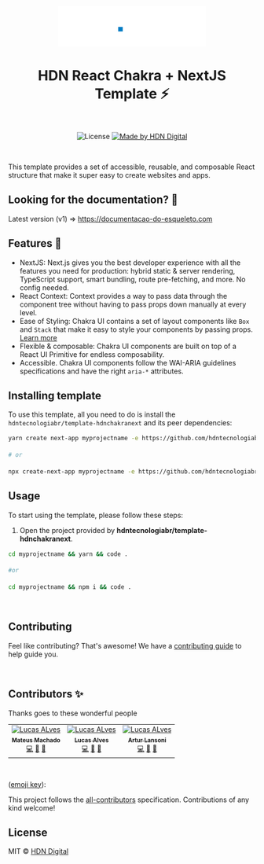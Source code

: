 <p align="center">
  <a href="https://github.com/hdntecnologiabr/react-chakra-template">
    <img src=".github/hdn-logo.png" alt="HDN Digital logo" width="300" />
  </a>
</p>

<h1 align="center">HDN React Chakra + NextJS Template ⚡️</h1>

<br>

<p align="center">
  <img alt="License" src="https://img.shields.io/badge/license-MIT-%2304D361">

  <a href="https://github.com/hdntecnologiabr">
    <img alt="Made by HDN Digital" src="https://img.shields.io/badge/made%20by-HDN%20Digital-%2304D361">
  </a>
</p>

<br>

<!-- <p align="center">
  <kbd>
    <img width="250" style="border-radius: 5px" height="450" src="https://i.imgur.com/7CJSiNA.gif" alt="Intro">
  </kbd>
</p> -->

This template provides a set of accessible, reusable, and composable React
structure that make it super easy to create websites and apps.

## Looking for the documentation? 📝

Latest version (v1) => https://documentacao-do-esqueleto.com

## Features 🚀

- NextJS: Next.js gives you the best developer experience with all the features you need
  for production: hybrid static & server rendering, TypeScript support, smart bundling,
  route pre-fetching, and more. No config needed.
- React Context: Context provides a way to pass data through the component tree without
  having to pass props down manually at every level.
- Ease of Styling: Chakra UI contains a set of layout components like `Box` and
  `Stack` that make it easy to style your components by passing props.
  [Learn more](https://chakra-ui.com/style-props)
- Flexible & composable: Chakra UI components are built on top of a React UI
  Primitive for endless composability.
- Accessible. Chakra UI components follow the WAI-ARIA guidelines specifications
  and have the right `aria-*` attributes.

## Installing template

To use this template, all you need to do is install the
`hdntecnologiabr/template-hdnchakranext` and its peer dependencies:

```sh
yarn create next-app myprojectname -e https://github.com/hdntecnologiabr/template-hdnchakranext

# or

npx create-next-app myprojectname -e https://github.com/hdntecnologiabr/template-hdnchakranext
```

## Usage

To start using the template, please follow these steps:

1. Open the project provided by
   **hdntecnologiabr/template-hdnchakranext**.

```sh
cd myprojectname && yarn && code .

#or

cd myprojectname && npm i && code .
```

<br>

## Contributing

Feel like contributing? That's awesome! We have a
[contributing guide](./CONTRIBUTING.md) to help guide you.

<br>

## Contributors ✨

Thanks goes to these wonderful people

<!-- ALL-CONTRIBUTORS-LIST:START - Do not remove or modify this section -->
<!-- prettier-ignore-start -->
<!-- markdownlint-disable -->
<table>
  <tr>
    <td align="center"><a href="https://github.com/mtsmachado8"><img src="https://avatars.githubusercontent.com/u/11022437?v=4" width="64px;" alt="Lucas ALves"/><br /><sub><b>Mateus Machado</b></sub></a><br /><a href="https://github.com/hdntecnologiabr/react-chakra-template/commits?author=segunadebayo" title="Code">💻</a> <a href="#maintenance-segunadebayo" title="Maintenance">🚧</a> <a href="https://github.com/hdntecnologiabr/react-chakra-template/commits?author=segunadebayo" title="Documentation">📖</a></td>
    <td align="center"><a href="https://github.com/lcoalves"><img src="https://avatars.githubusercontent.com/u/46606051?s=400&u=3948d2c4d9e07161308481519b64875de824090d&v=4" width="64px;" alt="Lucas ALves"/><br /><sub><b>Lucas Alves</b></sub></a><br /><a href="https://github.com/hdntecnologiabr/react-chakra-template/commits?author=segunadebayo" title="Code">💻</a> <a href="#maintenance-segunadebayo" title="Maintenance">🚧</a> <a href="https://github.com/hdntecnologiabr/react-chakra-template/commits?author=segunadebayo" title="Documentation">📖</a></td>
    <td align="center"><a href="https://github.com/arturlansoni"><img src="https://avatars.githubusercontent.com/u/47609390?v=4" width="64px;" alt="Lucas ALves"/><br /><sub><b>Artur Lansoni</b></sub></a><br /><a href="https://github.com/hdntecnologiabr/react-chakra-template/commits?author=segunadebayo" title="Code">💻</a> <a href="#maintenance-segunadebayo" title="Maintenance">🚧</a> <a href="https://github.com/hdntecnologiabr/react-chakra-template/commits?author=segunadebayo" title="Documentation">📖</a></td>
  </tr>

</table>

<!-- markdownlint-restore -->
<!-- prettier-ignore-end -->

<!-- ALL-CONTRIBUTORS-LIST:END -->

<br>

([emoji key](https://allcontributors.org/docs/en/emoji-key)):

This project follows the
[all-contributors](https://github.com/all-contributors/all-contributors)
specification. Contributions of any kind welcome!

## License

MIT © [HDN Digital](https://github.com/hdntecnologiabr)
